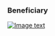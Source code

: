 ### Beneficiary

[![Image text]({{site.baseurl}}/assets/img/payment_account_error.png)](authentiss://NQ21%0ANanoteq%20%28PTY%29%20Ltd.%0Awww.nanoteq.com%0ANanoteq%0ANedbank%0A123456%0ACheque%0A9876543200%0A0BCDFG9%0A1%0A1123%0A500.00%0Awww.greenbank.com%0AOhoXCW0l4hmTS9htkU5Q6XUrBvLmA%2B2ptLfRFEA8sC0DIwB7H7Bal68XPWfN%2B5fqRqq6wgB65zS%2BR%2FSEJxL3vQY%3D)
